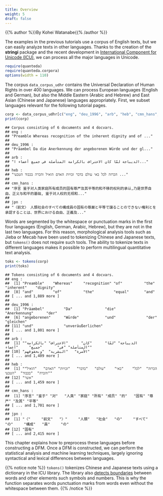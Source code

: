 ```yaml
---
title: Overview
weight: 5
draft: false
---
```


{{% author %}}By Kohei Watanabe{{% /author %}} 

The examples in the previous tutorials use a corpus of English texts, but we can easily analyze texts in other languages. Thanks to the creation of the **stringi** package and the recent development in [International Component for Unicode (ICU)](http://site.icu-project.org/home), we can process all the major languages in Unicode.


```r
require(quanteda)
require(quanteda.corpora)
options(width = 110)
```

The corpus `data_corpus_udhr` contains the Universal Declaration of Human Rights in over 400 languages. We can process European languages (English and German), but also the Middle Eastern (Arabic and Hebrew) and East Asian (Chinese and Japanese) languages appropriately. First, we subset languages relevant for the following tutorial pages.


```r
corp <- data_corpus_udhr[c("eng", "deu_1996", "arb", "heb", "cmn_hans", "jpn")]
print(corp)
```

```
## Corpus consisting of 6 documents and 4 docvars.
## eng :
## "Preamble Whereas recognition of the inherent dignity and of ..."
## 
## deu_1996 :
## "Präambel Da die Anerkennung der angeborenen Würde und der gl..."
## 
## arb :
## "الديباجة لمّا كان الاعتراف بالكرامة المتأصلة في جميع أعضاء ا..."
## 
## heb :
## "הכרזה לכל באי עולם בדבר זכויות האדם הואיל והכרה בכבוד הטבעי ..."
## 
## cmn_hans :
## "序言 鉴于对人类家庭所有成员的固有尊严及其平等的和不移的权利的承认,乃是世界自由、正义与和平的基础, 鉴于对人权的无视和..."
## 
## jpn :
## "〈前文〉 人類社会のすべての構成員の固有の尊厳と平等で譲ることのできない権利とを承認することは、世界における自由、正義及..."
```

Words are segmented by the whitespace or punctuation marks in the first four languages (English, German, Arabic, Hebrew), but they are not in the last two languages. For this reason, morphological analysis tools such as Jieba or Mecab have been used to tokenizing Chinese and Japanese texts, but `tokens()` does not require such tools. The ability to tokenize texts in different languages makes it possible to perform multilingual quantitative text analysis.


```r
toks <- tokens(corp)
print(toks)
```

```
## Tokens consisting of 6 documents and 4 docvars.
## eng :
##  [1] "Preamble"    "Whereas"     "recognition" "of"          "the"         "inherent"    "dignity"    
##  [8] "and"         "of"          "the"         "equal"       "and"        
## [ ... and 1,889 more ]
## 
## deu_1996 :
##  [1] "Präambel"         "Da"               "die"              "Anerkennung"      "der"             
##  [6] "angeborenen"      "Würde"            "und"              "der"              "gleichen"        
## [11] "und"              "unveräußerlichen"
## [ ... and 1,801 more ]
## 
## arb :
##  [1] "الديباجة" "لمّا"      "كان"      "الاعتراف" "بالكرامة" "المتأصلة" "في"       "جميع"     "أعضاء"   
## [10] "الأسرة"   "البشرية"  "وبحقوقهم"
## [ ... and 1,409 more ]
## 
## heb :
##  [1] "הכרזה"  "לכל"    "באי"    "עולם"   "בדבר"   "זכויות" "האדם"   "הואיל"  "והכרה"  "בכבוד"  "הטבעי" 
## [12] "אשר"   
## [ ... and 1,459 more ]
## 
## cmn_hans :
##  [1] "序言" "鉴于" "对"   "人类" "家庭" "所有" "成员" "的"   "固有" "尊严" "及其" "平等"
## [ ... and 1,701 more ]
## 
## jpn :
##  [1] "〈"     "前文"   "〉"     "人類"   "社会"   "の"     "すべて" "の"     "構成"   "員"     "の"    
## [12] "固有"  
## [ ... and 2,415 more ]
```

This chapter explains how to preprocess these languages before constructing a DFM. Once a DFM is constructed, we can perform the statistical analysis and machine learning techniques, largely ignoring syntactical and lexical differences between languages.

{{% notice note %}}
`tokens()` tokenizes Chinese and Japanese texts using a dictionary in the ICU library. The library also [detects boundaries](http://userguide.icu-project.org/boundaryanalysis) between words and other elements such symbols and numbers. This is why the function separates words punctuation marks from words even without the whitespace between them.
{{% /notice %}}
